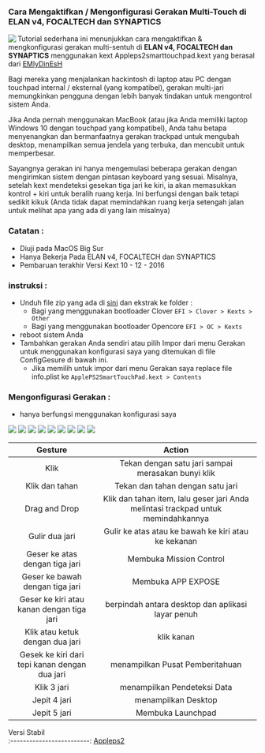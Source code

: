 ### Cara Mengaktifkan / Mengonfigurasi Gerakan Multi-Touch di **ELAN v4, FOCALTECH dan SYNAPTICS**

<img align="left" src="https://ubuntuhandbook.org/wp-content/uploads/2021/06/touchegg-icon-1-250x250.png" >


Tutorial sederhana ini menunjukkan cara mengaktifkan & mengkonfigurasi gerakan multi-sentuh di  **ELAN v4, FOCALTECH dan SYNAPTICS** menggunakan kext Appleps2smarttouchpad.kext yang berasal dari [EMlyDinEsH](https://osxlatitude.com/forums/topic/1948-elan-focaltech-and-synaptics-smart-touchpad-driver/)

Bagi mereka yang menjalankan hackintosh di laptop atau PC dengan touchpad internal / eksternal (yang kompatibel), gerakan multi-jari memungkinkan pengguna dengan lebih banyak tindakan untuk mengontrol sistem Anda.

Jika Anda pernah menggunakan MacBook (atau jika Anda memiliki laptop Windows 10 dengan touchpad yang kompatibel), Anda tahu betapa menyenangkan dan bermanfaatnya gerakan trackpad untuk mengubah desktop, menampilkan semua jendela yang terbuka, dan mencubit untuk memperbesar.

Sayangnya gerakan ini hanya mengemulasi beberapa gerakan dengan mengirimkan sistem dengan pintasan keyboard yang sesuai. Misalnya, setelah kext mendeteksi gesekan tiga jari ke kiri, ia akan memasukkan kontrol + kiri untuk beralih ruang kerja. Ini berfungsi dengan baik tetapi sedikit kikuk (Anda tidak dapat memindahkan ruang kerja setengah jalan untuk melihat apa yang ada di yang lain misalnya)

### Catatan :

- Diuji pada MacOS Big Sur 
- Hanya Bekerja Pada ELAN v4, FOCALTECH dan SYNAPTICS
- Pembaruan terakhir Versi Kext 10 - 12 - 2016

### instruksi :

- Unduh file zip yang ada di [sini](https://osxlatitude.com/forums/topic/1948-elan-focaltech-and-synaptics-smart-touchpad-driver/) dan ekstrak ke folder :
  * Bagi yang menggunakan bootloader Clover `EFI > Clover > Kexts > Other` 
  * Bagi yang menggunakan bootloader Opencore `EFI > OC > Kexts`
- reboot sistem Anda
- Tambahkan gerakan Anda sendiri atau  pilih  Impor dari menu Gerakan untuk menggunakan konfigurasi saya yang ditemukan di  file ConfigGesure di bawah ini.
  * Jika memilih untuk impor  dari menu Gerakan saya replace file info.plist ke `ApplePS2SmartTouchPad.kext > Contents`

### Mengonfigurasi Gerakan :
- hanya berfungsi menggunakan konfigurasi saya
<img src ="https://github.com/JaemanPratama/Kext-Elan-ETD0108-PS-2-Interface-Trackpad/blob/main/IMG/IMG%201.png"/>
<img src ="https://github.com/JaemanPratama/Kext-Elan-ETD0108-PS-2-Interface-Trackpad/blob/main/IMG/IMG%202.png"/>
<img src ="https://github.com/JaemanPratama/Kext-Elan-ETD0108-PS-2-Interface-Trackpad/blob/main/IMG/IMG%203.png"/>
<img src ="https://github.com/JaemanPratama/Kext-Elan-ETD0108-PS-2-Interface-Trackpad/blob/main/IMG/IMG%204.png"/>
<img src ="https://github.com/JaemanPratama/Kext-Elan-ETD0108-PS-2-Interface-Trackpad/blob/main/IMG/IMG%205.png"/>
<img src ="https://github.com/JaemanPratama/Kext-Elan-ETD0108-PS-2-Interface-Trackpad/blob/main/IMG/IMG%206.png"/>
<img src ="https://github.com/JaemanPratama/Kext-Elan-ETD0108-PS-2-Interface-Trackpad/blob/main/IMG/IMG%208.png"/>
<img src ="https://github.com/JaemanPratama/Kext-Elan-ETD0108-PS-2-Interface-Trackpad/blob/main/IMG/IMG%209.png"/>
<img src ="https://user-images.githubusercontent.com/89202419/174462323-7ec4a416-3f3e-43f3-878d-f599da283a77.png"/>

Gesture             |  Action
:-------------------------:|:-------------------------:
Klik | Tekan dengan satu jari sampai merasakan bunyi klik
Klik dan tahan | Tekan dan tahan dengan satu jari
Drag and Drop | Klik dan tahan item, lalu geser jari Anda melintasi trackpad untuk memindahkannya
Gulir dua jari | Gulir ke atas atau ke bawah ke kiri atau ke kekanan
Geser ke atas dengan tiga jari | Membuka Mission Control
Geser ke bawah dengan tiga jari | Membuka APP EXPOSE
Geser ke kiri atau kanan dengan tiga jari | berpindah antara desktop dan aplikasi layar penuh
Klik atau ketuk dengan dua jari | klik kanan
Gesek ke kiri dari tepi kanan dengan dua jari | menampilkan Pusat Pemberitahuan
Klik 3 jari | menampilkan Pendeteksi Data
Jepit 4 jari | menampilkan Desktop
Jepit 5 jari | Membuka Launchpad


Versi Stabil  
:-------------------------:
[Appleps2](https://github.com/JaemanPratama/Hackintosh-kext-Appleps2smarttouchpad-gesture-config/blob/main/Smartpad/ConfigGestureStable.zip)


